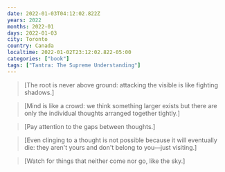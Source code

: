 ```yaml
---
date: 2022-01-03T04:12:02.822Z
years: 2022
months: 2022-01
days: 2022-01-03
city: Toronto
country: Canada
localtime: 2022-01-02T23:12:02.822-05:00
categories: ["book"]
tags: ["Tantra: The Supreme Understanding"]
---
```

> [The root is never above ground: attacking the visible is like fighting shadows.]

> [Mind is like a crowd: we think something larger exists but there are only the individual thoughts arranged together tightly.]

> [Pay attention to the gaps between thoughts.]

> [Even clinging to a thought is not possible because it will eventually die: they aren't yours and don't belong to you—just visiting.]

> [Watch for things that neither come nor go, like the sky.]
